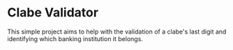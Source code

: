 # Clabe Validator
This simple project aims to help with the validation of a clabe's last digit and identifying which banking institution it belongs.
